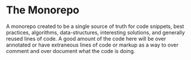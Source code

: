 # The Monorepo

A monorepo created to be a single source of truth for code snippets, best practices, algorithms, data-structures, interesting solutions, and generally reused lines of code. A good amount of the code here will be over annotated or have extraneous lines of code or markup as a way to over comment and over document what the code is doing.
